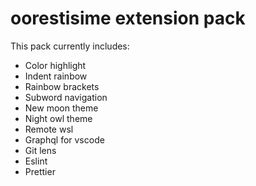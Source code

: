 # oorestisime extension pack

This pack currently includes:

- Color highlight
- Indent rainbow
- Rainbow brackets
- Subword navigation
- New moon theme
- Night owl theme
- Remote wsl
- Graphql for vscode
- Git lens
- Eslint
- Prettier
